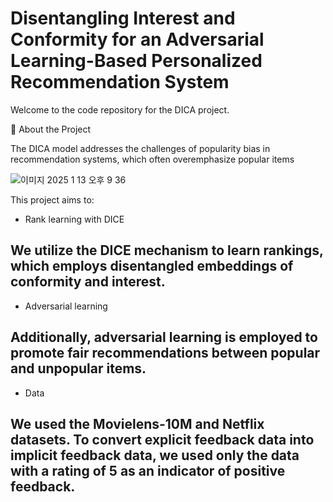 # Disentangling Interest and Conformity for an Adversarial Learning-Based Personalized Recommendation System

Welcome to the code repository for the DICA project.

🚀 About the Project

The DICA model addresses the challenges of popularity bias in recommendation systems, which often overemphasize popular items

![이미지 2025  1  13  오후 9 36](https://github.com/user-attachments/assets/99334f9a-7039-4cf5-b2aa-15537ec78b95)

This project aims to:

+ Rank learning with DICE

We utilize the DICE mechanism to learn rankings, which employs disentangled embeddings of conformity and interest.
---
+ Adversarial learning

Additionally, adversarial learning is employed to promote fair recommendations between popular and unpopular items.
---
+ Data

We used the Movielens-10M and Netflix datasets. To convert explicit feedback data into implicit feedback data, we used only the data with a rating of 5 as an indicator of positive feedback.
---